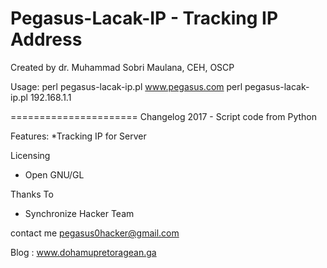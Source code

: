 
Pegasus-Lacak-IP - Tracking IP Address
===========================================


Created by dr. Muhammad Sobri Maulana, CEH, OSCP

   
Usage: 
perl pegasus-lacak-ip.pl www.pegasus.com
perl pegasus-lacak-ip.pl 192.168.1.1

======================
Changelog
2017 - Script code from Python

Features:
*Tracking IP for Server

Licensing
* Open GNU/GL

Thanks To
* Synchronize Hacker Team

contact me
pegasus0hacker@gmail.com

Blog : www.dohamupretoragean.ga